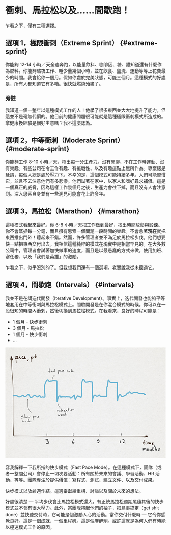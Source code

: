 # 衝刺、馬拉松以及......間歇跑！

乍看之下，僅有三種選擇。

## 選項 1，極限衝刺（Extreme Sprint） {#extreme-sprint}

你能夠 12-14 小時／天全速奔跑，以能量飲料、咖啡因、糖、誰知道還有什麼作為燃料。你能夠熬夜工作、睡少量幾個小時，並在飲食、盥洗、運動等等上花費最少的時間。我會給你一個月。假如你處於完美狀態，可能三個月。這種模式的好處是，所有人都知道它有多糟。很快就燃燒殆盡了。

### 旁註

我知道一個一整年以這種模式工作的人！他學了很多東西並大大地提升了能力，但這並不是毫無代價的。他目前的健康問題很可能就是這種極限衝刺模式所造成的。拿健康換經驗是個好主意嗎？我不這麼認為。

## 選項 2，中等衝刺（Moderate Sprint） {#moderate-sprint}

你能夠工作 8-10 小時／天，榨出每一分生產力。沒有閒聊、不在工作時運動、沒有樂趣。有些公司在令工作有趣、有挑戰性、以及有趣這點上無所作為。專案總是延誤，每個人總是處於壓力下。不幸的是，這個模式可能持續多年。人們可能習慣它，並且不去注意他們有多悲慘。他們試著在家中，以家人和嗜好尋求補償。這是一個真正的威脅，因為這樣工作幾個月之後，生產力會往下掉，而且沒有人會注意到。深入思索自身並有一些洞見可能會花上許多年。

## 選項 3，馬拉松（Marathon） {#marathon}

這種模式看起來最好。你 6-8 小時／天把工作做到最好，找出時間放鬆與鍛鍊。你不會緊抓每一分鐘，而且擁有思索一個問題一段時間的樂趣。不會急著**現在**就把東西推出門外！聽起來不錯。然而，許多管理者並不滿足於馬拉松步伐。他們想要快一點把東西交付出去。我相信這種純粹的模式在現實中是相當罕見的。在大多數公司中，管理者會試著加快做事的速度，而且是以最愚蠢的方式來做，使用加班、塞任務、以及「我們是英雄」的激勵。

乍看之下，似乎沒別的了。但我想我們還有一個選項。老實說我從未聽過它。

## 選項 4，間歇跑（Intervals） {#intervals}

我並不是在講迭代開發（Iterative Development）。事實上，迭代開發也能夠平等地套用在中等衝刺與馬拉松模式上。間歇開發是在你混合模式的時候。你可以在一段很短的時間內衝刺，然後切換到馬拉松模式。在我看來，良好的時程可能是：

- 1 個月 - 快步衝刺
- 3 個月 - 馬拉松
- 1 個月 - 快步衝刺
- ...

![pace2](assets/pace2.jpg)

容我解釋一下我所指的快步模式（Fast Pace Mode）。在這種模式下，團隊（或者一整間公司）會停止一切次要活動：所有關於未來的會議、學習活動、HR 活動、等等。團隊專注於提供價值：寫程式、測試、建立文件、以及交付成果。

快步模式以放鬆週作結。這週奉獻給重構、討論以及關於未來的想法。

好處很清楚 — 平均步伐會比馬拉松模式還大。有正統馬拉松週期尾隨其後的快步模式並不會有很大壓力。此外，當團隊捲起他們的袖子，把鳥事搞定（get shit done）並快速交付時，它可能是個激勵人心的活動。當你交付什麼時 — 它令你感覺良好。這是一個成就、一個里程碑。這是個麻醉劑。或許這就是為何人們有時能以極速模式工作的原因。

